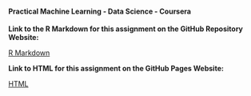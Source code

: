 #### Practical Machine Learning - Data Science - Coursera ####

**Link to the R Markdown for this assignment on the GitHub Repository Website:**

[R Markdown](https://github.com/bayofislands/PML/raw/master/index.Rmd)

**Link to HTML for this assignment on the GitHub Pages Website:**

[HTML](http://bayofislands.github.io/PML/)

